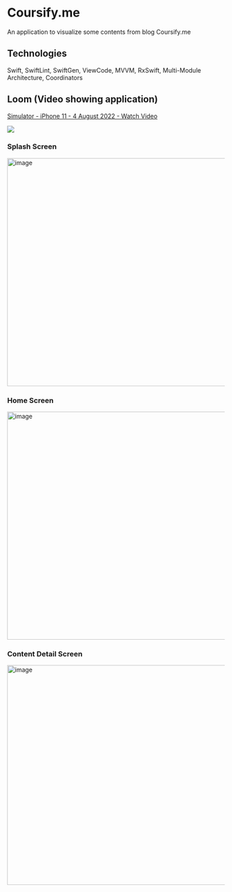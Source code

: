 # Coursify.me
An application to visualize some contents from blog Coursify.me

## Technologies
Swift, SwiftLint, SwiftGen, ViewCode, MVVM, RxSwift, Multi-Module Architecture, Coordinators

## Loom (Video showing application) 

<a href="https://www.loom.com/share/98072454d8fc471495dac75679e6066f">
    <p>Simulator - iPhone 11 - 4 August 2022 - Watch Video</p>
    <img style="max-width:300px;" src="https://cdn.loom.com/sessions/thumbnails/98072454d8fc471495dac75679e6066f-with-play.gif">
  </a>
 
### Splash Screen

<img width="528" alt="image" src="https://user-images.githubusercontent.com/80660320/182765914-9cba5673-d4fe-447d-a4c3-a0481d07c859.png">

### Home Screen

<img width="528" alt="image" src="https://user-images.githubusercontent.com/80660320/182765961-9f3f5222-d01a-4389-98a3-a3d490706b10.png">

### Content Detail Screen

<img width="509" alt="image" src="https://user-images.githubusercontent.com/80660320/182766011-37d269c2-f8fe-4f8a-a6be-ca0b68637b3b.png">
